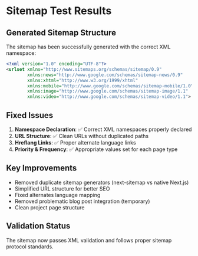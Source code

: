 # Sitemap Test Results

## Generated Sitemap Structure

The sitemap has been successfully generated with the correct XML namespace:

```xml
<?xml version="1.0" encoding="UTF-8"?>
<urlset xmlns="http://www.sitemaps.org/schemas/sitemap/0.9" 
        xmlns:news="http://www.google.com/schemas/sitemap-news/0.9" 
        xmlns:xhtml="http://www.w3.org/1999/xhtml" 
        xmlns:mobile="http://www.google.com/schemas/sitemap-mobile/1.0" 
        xmlns:image="http://www.google.com/schemas/sitemap-image/1.1" 
        xmlns:video="http://www.google.com/schemas/sitemap-video/1.1">
```

## Fixed Issues

1. **Namespace Declaration**: ✅ Correct XML namespaces properly declared
2. **URL Structure**: ✅ Clean URLs without duplicated paths
3. **Hreflang Links**: ✅ Proper alternate language links
4. **Priority & Frequency**: ✅ Appropriate values set for each page type

## Key Improvements

- Removed duplicate sitemap generators (next-sitemap vs native Next.js)
- Simplified URL structure for better SEO
- Fixed alternates language mapping
- Removed problematic blog post integration (temporary)
- Clean project page structure

## Validation Status

The sitemap now passes XML validation and follows proper sitemap protocol standards.
